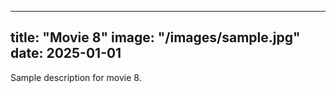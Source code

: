 
---
title: "Movie 8"
image: "/images/sample.jpg"
date: 2025-01-01
---
Sample description for movie 8.
